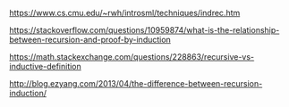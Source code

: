 https://www.cs.cmu.edu/~rwh/introsml/techniques/indrec.htm

https://stackoverflow.com/questions/10959874/what-is-the-relationship-between-recursion-and-proof-by-induction

https://math.stackexchange.com/questions/228863/recursive-vs-inductive-definition

http://blog.ezyang.com/2013/04/the-difference-between-recursion-induction/